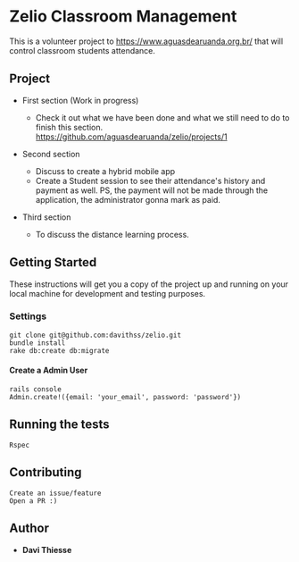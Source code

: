# Zelio Classroom Management

This is a volunteer project to https://www.aguasdearuanda.org.br/ that will control classroom students attendance.

## Project

* First section (Work in progress)
  - Check it out what we have been done and what we still need to do to finish this section. https://github.com/aguasdearuanda/zelio/projects/1
  
* Second section
  - Discuss to create a hybrid mobile app
  - Create a Student session to see their attendance's history and payment as well.
  PS, the payment will not be made through the application, the administrator gonna mark as paid.

* Third section
  - To discuss the distance learning process.

## Getting Started

These instructions will get you a copy of the project up and running on your local machine for development and testing purposes.

### Settings

```
git clone git@github.com:davithss/zelio.git
bundle install
rake db:create db:migrate
```
#### Create a Admin User
```
rails console
Admin.create!({email: 'your_email', password: 'password'})
```

## Running the tests

```
Rspec
```

## Contributing
```
Create an issue/feature
Open a PR :)
```

## Author

* **Davi Thiesse**
